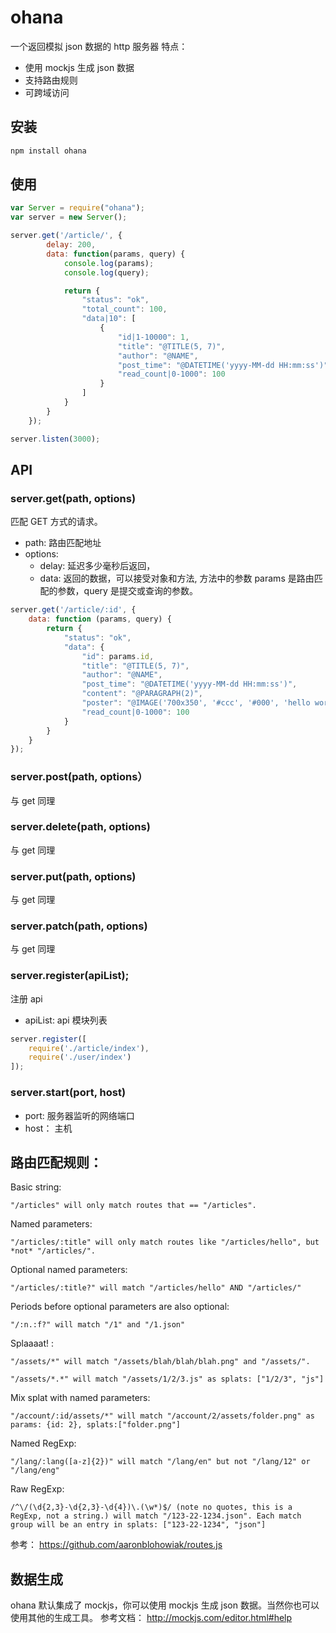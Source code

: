 ohana
=====
一个返回模拟 json 数据的 http 服务器
特点：


 - 使用 mockjs 生成 json 数据
 - 支持路由规则
 - 可跨域访问

## 安装

```bash
npm install ohana
```

## 使用

```javascript
var Server = require("ohana");
var server = new Server();

server.get('/article/', {
		delay: 200,
		data: function(params, query) {
			console.log(params);
			console.log(query);

			return {
				"status": "ok",
				"total_count": 100,
				"data|10": [
					{
						"id|1-10000": 1,
						"title": "@TITLE(5, 7)",
						"author": "@NAME",
						"post_time": "@DATETIME('yyyy-MM-dd HH:mm:ss')",
						"read_count|0-1000": 100
					}
				]
			}
		}
	});

server.listen(3000);

```
## API

### server.get(path, options)
匹配 GET 方式的请求。

 - path: 路由匹配地址
 - options: 
	 - delay: 延迟多少毫秒后返回，
	 - data: 返回的数据，可以接受对象和方法, 方法中的参数 params 是路由匹配的参数，query 是提交或查询的参数。
	 
```javascript
server.get('/article/:id', {
	data: function (params, query) {
		return {
			"status": "ok",
			"data": {
				"id": params.id,
				"title": "@TITLE(5, 7)",
				"author": "@NAME",
				"post_time": "@DATETIME('yyyy-MM-dd HH:mm:ss')",
				"content": "@PARAGRAPH(2)",
				"poster": "@IMAGE('700x350', '#ccc', '#000', 'hello world')",
				"read_count|0-1000": 100
			}
		}
	}
});
```

### server.post(path, options）
与 get 同理
### server.delete(path, options)
与 get 同理
### server.put(path, options)
 与 get 同理
### server.patch(path, options)
与 get 同理

### server.register(apiList);
注册 api

- apiList:  api 模块列表

```javascript
server.register([
	require('./article/index'),
	require('./user/index')
]);
```

### server.start(port, host)
 - port:  服务器监听的网络端口
 - host： 主机

## 路由匹配规则：
Basic string:

    "/articles" will only match routes that == "/articles".

Named parameters:

    "/articles/:title" will only match routes like "/articles/hello", but *not* "/articles/".

Optional named parameters:

    "/articles/:title?" will match "/articles/hello" AND "/articles/"

Periods before optional parameters are also optional:

    "/:n.:f?" will match "/1" and "/1.json"

Splaaaat! :

    "/assets/*" will match "/assets/blah/blah/blah.png" and "/assets/".

    "/assets/*.*" will match "/assets/1/2/3.js" as splats: ["1/2/3", "js"]

Mix splat with named parameters:

    "/account/:id/assets/*" will match "/account/2/assets/folder.png" as params: {id: 2}, splats:["folder.png"]


Named RegExp:

    "/lang/:lang([a-z]{2})" will match "/lang/en" but not "/lang/12" or "/lang/eng"

Raw RegExp:

    /^\/(\d{2,3}-\d{2,3}-\d{4})\.(\w*)$/ (note no quotes, this is a RegExp, not a string.) will match "/123-22-1234.json". Each match group will be an entry in splats: ["123-22-1234", "json"]

参考： https://github.com/aaronblohowiak/routes.js

## 数据生成
ohana 默认集成了 mockjs，你可以使用 mockjs 生成 json 数据。当然你也可以使用其他的生成工具。
参考文档： http://mockjs.com/editor.html#help
